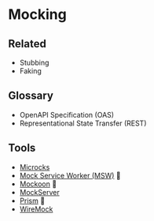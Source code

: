 # Mocking

## Related

- Stubbing
- Faking

## Glossary

- OpenAPI Specification (OAS)
- Representational State Transfer (REST)

## Tools

- [Microcks](/microcks.md)
- [Mock Service Worker (MSW)](/msw.md) 🌟
- [Mockoon](/mockoon.md) 🌟
- [MockServer](/mockserver.md)
- [Prism](/prism.md) 🌟
- [WireMock](/wiremock.md)

<!--
https://github.com/keploy/keploy
-->
